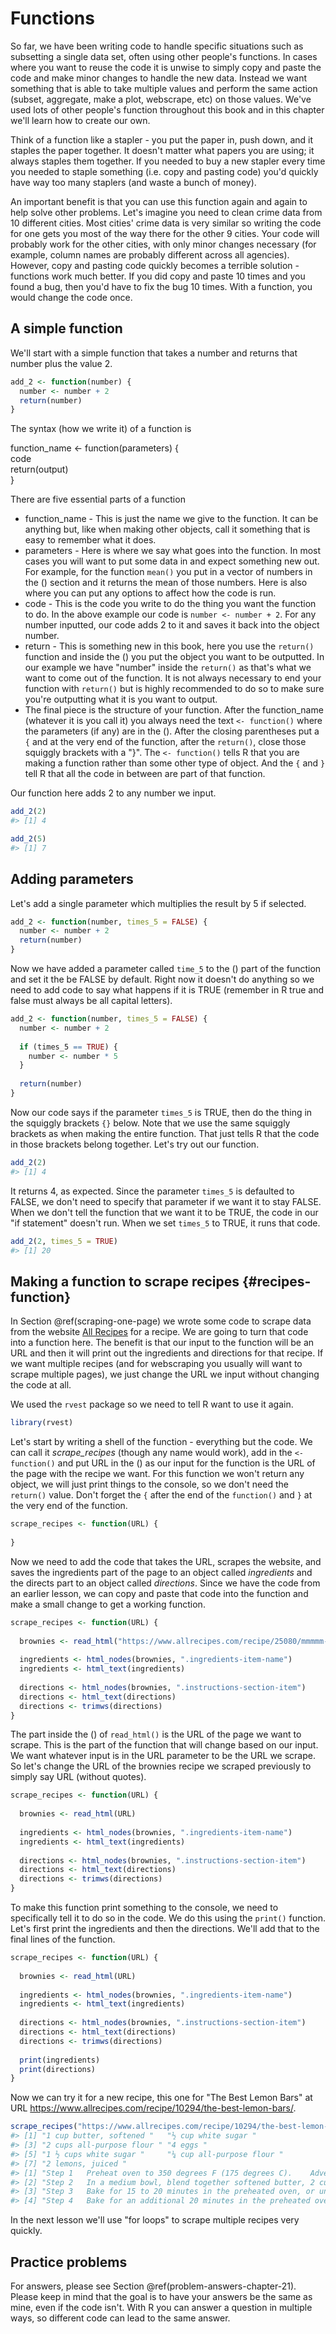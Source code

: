 # Functions

So far, we have been writing code to handle specific situations such as subsetting a single data set, often using other people's functions. In cases where you want to reuse the code it is unwise to simply copy and paste the code and make minor changes to handle the new data. Instead we want something that is able to take multiple values and perform the same action (subset, aggregate, make a plot, webscrape, etc) on those values. We've used lots of other people's function throughout this book and in this chapter we'll learn how to create our own.

Think of a function like a stapler - you put the paper in, push down, and it staples the paper together. It doesn't matter what papers you are using; it always staples them together. If you needed to buy a new stapler every time you needed to staple something (i.e. copy and pasting code) you'd quickly have way too many staplers (and waste a bunch of money). 

An important benefit is that you can use this function again and again to help solve other problems. Let's imagine you need to clean crime data from 10 different cities. Most cities' crime data is very similar so writing the code for one gets you most of the way there for the other 9 cities. Your code will probably work for the other cities, with only minor changes necessary (for example, column names are probably different across all agencies). However, copy and pasting code quickly becomes a terrible solution - functions work much better. If you did copy and paste 10 times and you found a bug, then you'd have to fix the bug 10 times. With a function, you would change the code once. 

## A simple function

We'll start with a simple function that takes a number and returns that number plus the value 2.


```r
add_2 <- function(number) {
  number <- number + 2
  return(number)
}
```

The syntax (how we write it) of a function is

function_name <- function(parameters)
{  
code   
return(output)  
}  

There are five essential parts of a function

+ function_name  - This is just the name we give to the function. It can be anything but, like when making other objects, call it something that is easy to remember what it does.
+ parameters  - Here is where we say what goes into the function. In most cases you will want to put some data in and expect something new out. For example, for the function `mean()` you put in a vector of numbers in the () section and it returns the mean of those numbers. Here is also where you can put any options to affect how the code is run.
+ code - This is the code you write to do the thing you want the function to do. In the above example our code is `number <- number + 2`. For any number inputted, our code adds 2 to it and saves it back into the object number. 
+ return - This is something new in this book, here you use the `return()` function and inside the () you put the object you want to be outputted. In our example we have "number" inside the `return()` as that's what we want to come out of the function. It is not always necessary to end your function with `return()` but is highly recommended to do so to make sure you're outputting what it is you want to output. 
+ The final piece is the structure of your function. After the function_name (whatever it is you call it) you always need the text `<- function()` where the parameters (if any) are in the (). After the closing parentheses put a `{` and at the very end of the function, after the `return()`, close those squiggly brackets with a "}". The `<- function()` tells R that you are making a function rather than some other type of object. And the `{` and `}` tell R that all the code in between are part of that function.

Our function here adds 2 to any number we input. 


```r
add_2(2)
#> [1] 4
```


```r
add_2(5)
#> [1] 7
```

## Adding parameters 

Let's add a single parameter which multiplies the result by 5 if selected.


```r
add_2 <- function(number, times_5 = FALSE) {
  number <- number + 2
  return(number)
}
```

Now we have added a parameter called `time_5` to the () part of the function and set it the be FALSE by default. Right now it doesn't do anything so we need to add code to say what happens if it is TRUE (remember in R true and false must always be all capital letters).


```r
add_2 <- function(number, times_5 = FALSE) {
  number <- number + 2
  
  if (times_5 == TRUE) {
    number <- number * 5
  }
  
  return(number)
}
```

Now our code says if the parameter `times_5` is TRUE, then do the thing in the squiggly brackets `{}` below. Note that we use the same squiggly brackets as when making the entire function. That just tells R that the code in those brackets belong together. Let's try out our function.


```r
add_2(2)
#> [1] 4
```

It returns 4, as expected. Since the parameter `times_5` is defaulted to FALSE, we don't need to specify that parameter if we want it to stay FALSE. When we don't tell the function that we want it to be TRUE, the code in our "if statement" doesn't run. When we set `times_5` to TRUE, it runs that code. 


```r
add_2(2, times_5 = TRUE)
#> [1] 20
```

## Making a function to scrape recipes {#recipes-function}

In Section \@ref(scraping-one-page) we wrote some code to scrape data from the website [All Recipes](https://www.allrecipes.com/) for a recipe. We are going to turn that code into a function here. The benefit is that our input to the function will be an URL and then it will print out the ingredients and directions for that recipe. If we want multiple recipes (and for webscraping you usually will want to scrape multiple pages), we just change the URL we input without changing the code at all.

We used the `rvest` package so we need to tell R want to use it again.


```r
library(rvest)
```

Let's start by writing a shell of the function - everything but the code. We can call it *scrape_recipes* (though any name would work), add in the `<- function()` and put URL in the () as our input for the function is the URL of the page with the recipe we want. For this function we won't return any object, we will just print things to the console, so we don't need the `return()` value. Don't forget the `{` after the end of the `function()` and `}` at the very end of the function. 


```r
scrape_recipes <- function(URL) {
  
}
```

Now we need to add the code that takes the URL, scrapes the website, and saves the ingredients part of the page to an object called *ingredients* and the directs part to an object called *directions*. Since we have the code from an earlier lesson, we can copy and paste that code into the function and make a small change to get a working function.


```r
scrape_recipes <- function(URL) {
  
  brownies <- read_html("https://www.allrecipes.com/recipe/25080/mmmmm-brownies/")
  
  ingredients <- html_nodes(brownies, ".ingredients-item-name")
  ingredients <- html_text(ingredients)
  
  directions <- html_nodes(brownies, ".instructions-section-item")
  directions <- html_text(directions)
  directions <- trimws(directions)
}
```

The part inside the () of `read_html()` is the URL of the page we want to scrape. This is the part of the function that will change based on our input. We want whatever input is in the URL parameter to be the URL we scrape. So let's change the URL of the brownies recipe we scraped previously to simply say URL (without quotes). 


```r
scrape_recipes <- function(URL) {
  
  brownies <- read_html(URL)
  
  ingredients <- html_nodes(brownies, ".ingredients-item-name")
  ingredients <- html_text(ingredients)
  
  directions <- html_nodes(brownies, ".instructions-section-item")
  directions <- html_text(directions)
  directions <- trimws(directions)
}
```

To make this function print something to the console, we need to specifically tell it to do so in the code. We do this using the `print()` function. Let's first print the ingredients and then the directions. We'll add that to the final lines of the function.


```r
scrape_recipes <- function(URL) {
  
  brownies <- read_html(URL)
  
  ingredients <- html_nodes(brownies, ".ingredients-item-name")
  ingredients <- html_text(ingredients)
  
  directions <- html_nodes(brownies, ".instructions-section-item")
  directions <- html_text(directions)
  directions <- trimws(directions)
  
  print(ingredients)
  print(directions)
}
```

Now we can try it for a new recipe, this one for "The Best Lemon Bars" at URL https://www.allrecipes.com/recipe/10294/the-best-lemon-bars/. 


```r
scrape_recipes("https://www.allrecipes.com/recipe/10294/the-best-lemon-bars/")
#> [1] "1 cup butter, softened "   "½ cup white sugar "       
#> [3] "2 cups all-purpose flour " "4 eggs "                  
#> [5] "1 ½ cups white sugar "     "¼ cup all-purpose flour " 
#> [7] "2 lemons, juiced "        
#> [1] "Step 1   Preheat oven to 350 degrees F (175 degrees C).    Advertisement"                                                                                                                                                                                                                                                                         
#> [2] "Step 2   In a medium bowl, blend together softened butter, 2 cups flour and 1/2 cup sugar. Press into the bottom of an ungreased 9x13 inch pan."                                                                                                                                                                                                  
#> [3] "Step 3   Bake for 15 to 20 minutes in the preheated oven, or until firm and golden. In another bowl, whisk together the remaining 1 1/2 cups sugar and 1/4 cup flour. Whisk in the eggs and lemon juice. Pour over the baked crust."                                                                                                              
#> [4] "Step 4   Bake for an additional 20 minutes in the preheated oven. The bars will firm up as they cool. For a festive tray, make another pan using limes instead of lemons and adding a drop of green food coloring to give a very pale green. After both pans have cooled, cut into uniform 2 inch squares and arrange in a checker board fashion."
```

In the next lesson we'll use "for loops" to scrape multiple recipes very quickly. 

## Practice problems

For answers, please see Section \@ref(problem-answers-chapter-21). Please keep in mind that the goal is to have your answers be the same as mine, even if the code isn't. With R you can answer a question in multiple ways, so different code can lead to the same answer.
